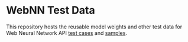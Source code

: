 # WebNN Test Data

This repository hosts the reusable model weights and other test data for Web Neural Network API [test cases](https://github.com/webmachinelearning/webnn-polyfill/tree/master/test) and [samples](https://github.com/webmachinelearning/webnn-samples).
